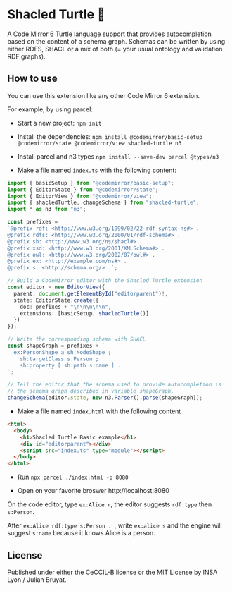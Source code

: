 # Shacled Turtle 🐢

A [Code Mirror 6](https://codemirror.net/6/) Turtle language support that
provides autocompletion based on the content of a schema graph. Schemas can be
written by using either RDFS, SHACL or a mix of both (= your usual ontology
and validation RDF graphs).

## How to use

You can use this extension like any other Code Mirror 6 extension.

For example, by using parcel:

- Start a new project: `npm init`
- Install the dependencies: `npm install @codemirror/basic-setup @codemirror/state @codemirror/view shacled-turtle n3`
- Install parcel and n3 types `npm install --save-dev parcel @types/n3`

- Make a file named `index.ts` with the following content:
```typescript
import { basicSetup } from "@codemirror/basic-setup";
import { EditorState } from "@codemirror/state";
import { EditorView } from "@codemirror/view";
import { shacledTurtle, changeSchema } from "shacled-turtle";
import * as n3 from "n3";

const prefixes = 
`@prefix rdf: <http://www.w3.org/1999/02/22-rdf-syntax-ns#> .
@prefix rdfs: <http://www.w3.org/2000/01/rdf-schema#> .
@prefix sh: <http://www.w3.org/ns/shacl#> .
@prefix xsd: <http://www.w3.org/2001/XMLSchema#> .
@prefix owl: <http://www.w3.org/2002/07/owl#> .
@prefix ex: <http://example.com/ns#> .
@prefix s: <http://schema.org/> .`;

// Build a CodeMirror editor with the Shacled Turtle extension
const editor = new EditorView({
  parent: document.getElementById("editorparent")!,
  state: EditorState.create({
    doc: prefixes + "\n\n\n\n\n",
    extensions: [basicSetup, shacledTurtle()]
  })
});

// Write the corresponding schema with SHACL
const shapeGraph = prefixes + `
  ex:PersonShape a sh:NodeShape ;
    sh:targetClass s:Person ;
    sh:property [ sh:path s:name ] .
`;

// Tell the editor that the schema used to provide autocompletion is
// the schema graph described in variable shapeGraph.
changeSchema(editor.state, new n3.Parser().parse(shapeGraph));
```

- Make a file named `index.html` with the following content
```html
<html>
  <body>
    <h1>Shacled Turtle Basic example</h1>
    <div id="editorparent"></div>
    <script src="index.ts" type="module"></script>
  </body>
</html>
```

- Run `npx parcel ./index.html -p 8080`

- Open on your favorite broswer http://localhost:8080

On the code editor, type `ex:Alice r`, the editor suggests `rdf:type` then
`s:Person`.

After `ex:Alice rdf:type s:Person . `, write `ex:alice s` and the engine
will suggest `s:name` because it knows Alice is a person.


## License

Published under either the CeCCIL-B license or the MIT License by INSA Lyon / Julian Bruyat.
